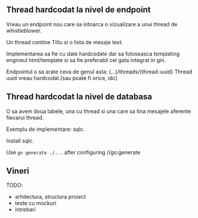 ## Thread hardcodat la nivel de endpoint

Vreau un endpoint nou care sa intoarca o vizualizare a 
unui thread de whistleblower.

Un thread contine Titlu si o lista de mesaje text.

Implementarea sa fie cu date hardcodate dar sa foloseasca templating 
engineul html/template si sa fie preferabil cel gata integrat in gin.

Endpointul o sa arate ceva de genul asta: \(...)/threads/{thread-uuid}
Thread uuid vreau hardcodat.(sau poate fi orice, idc)

## Thread hardcodat la nivel de databasa

O sa avem doua tabele, una cu thread si una care sa tina mesajele aferente
fiecarui thread.

Exemplu de implementare: sqlc.

Install sqlc.

Use `go generate ./...` after configuring //go:generate
## Vineri

TODO:

 - arhitectura, structura proiect
 - teste cu mockuri
 - intrebari